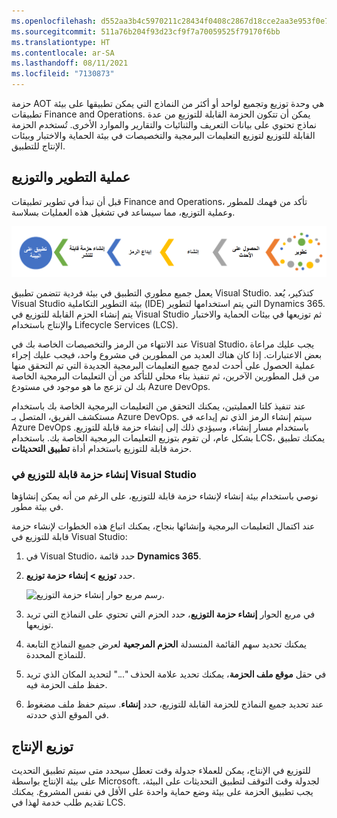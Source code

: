 ```yaml
---
ms.openlocfilehash: d552aa3b4c5970211c28434f0408c2867d18cce2aa3e953f0e7897c3d7b80346
ms.sourcegitcommit: 511a76b204f93d23cf9f7a70059525f79170f6bb
ms.translationtype: HT
ms.contentlocale: ar-SA
ms.lasthandoff: 08/11/2021
ms.locfileid: "7130873"
---
```

حزمة AOT هي وحدة توزيع وتجميع لواحد أو أكثر من النماذج التي يمكن تطبيقها على بيئة تطبيقات Finance and Operations. يمكن أن تتكون الحزمة القابلة للتوزيع من عدة نماذج تحتوي على بيانات التعريف والثنائيات والتقارير والموارد الأخرى. تُستخدم الحزمة القابلة للتوزيع لتوزيع التعليمات البرمجية والتخصيصات في بيئة الحماية والاختبار وبيئات الإنتاج للتطبيق.
 
## <a name="development-and-deployment-process"></a>عملية التطوير والتوزيع 

قبل أن تبدأ في تطوير تطبيقات Finance and Operations، تأكد من فهمك للمطور وعملية التوزيع، مما سيساعد في تشغيل هذه العمليات بسلاسة. 

![رسم تخطيطي للمطور وعملية التوزيع.](../media/deploy-process.png)

يعمل جميع مطوري التطبيق في بيئة فردية تتضمن تطبيق Visual Studio. كتذكير، يُعد Visual Studio بيئة التطوير التكاملية (IDE) التي يتم استخدامها لتطوير Dynamics 365. يتم إنشاء الحزم القابلة للتوزيع في Visual Studio ثم توزيعها في بيئات الحماية والاختبار والإنتاج باستخدام Lifecycle Services ‏(LCS).

عند الانتهاء من الرمز والتخصيصات الخاصة بك في Visual Studio، يجب عليك مراعاة بعض الاعتبارات. إذا كان هناك العديد من المطورين في مشروع واحد، فيجب عليك إجراء عملية الحصول على أحدث لدمج جميع التعليمات البرمجية الجديدة التي تم التحقق منها من قبل المطورين الآخرين، ثم تنفيذ بناء محلي للتأكد من أن التعليمات البرمجية الخاصة بك لن تزعج ما هو موجود في مستودع Azure DevOps.

عند تنفيذ كلتا العمليتين، يمكنك التحقق من التعليمات البرمجية الخاصة بك باستخدام مستكشف الفريق، المتصل بـ Azure DevOps. سيتم إنشاء الرمز الذي تم إيداعه في Azure DevOps باستخدام مسار إنشاء، وسيؤدي ذلك إلى إنشاء حزمة قابلة للتوزيع. بشكل عام، لن تقوم بتوزيع التعليمات البرمجية الخاصة بك. باستخدام LCS، يمكنك تطبيق حزمة قابلة للتوزيع باستخدام أداة **تطبيق التحديثات**.

### <a name="create-a-deployable-package-in-visual-studio"></a>إنشاء حزمة قابلة للتوزيع في Visual Studio 

نوصي باستخدام بيئة إنشاء لإنشاء حزمة قابلة للتوزيع، على الرغم من أنه يمكن إنشاؤها في بيئة مطور.

عند اكتمال التعليمات البرمجية وإنشائها بنجاح، يمكنك اتباع هذه الخطوات لإنشاء حزمة قابلة للتوزيع في Visual Studio:

1.  في Visual Studio، حدد قائمة **Dynamics 365**.
2.  حدد **توزيع > إنشاء حزمة توزيع**. 

    ![رسم مربع حوار إنشاء حزمة التوزيع.
    ](../media/create-deployment-package.png)

4.  في مربع الحوار **إنشاء حزمة التوزيع**، حدد الحزم التي تحتوي على النماذج التي تريد توزيعها.
5.  يمكنك تحديد سهم القائمة المنسدلة **الحزم المرجعية** لعرض جميع النماذج التابعة للنماذج المحددة.
6.  في حقل **موقع ملف الحزمة**، يمكنك تحديد علامة الحذف "..." لتحديد المكان الذي تريد حفظ ملف الحزمة فيه.
7.  عند تحديد جميع النماذج للحزمة القابلة للتوزيع، حدد **إنشاء**. سيتم حفظ ملف مضغوط في الموقع الذي حددته.

## <a name="production-deployment"></a>توزيع الإنتاج

للتوزيع في الإنتاج، يمكن للعملاء جدولة وقت تعطل سيحدد متى سيتم تطبيق التحديث على بيئة الإنتاج بواسطة Microsoft. لجدولة وقت التوقف لتطبيق التحديثات على البيئة، يجب تطبيق الحزمة على بيئة وضع حماية واحدة على الأقل في نفس المشروع. يمكنك تقديم طلب خدمة لهذا في LCS.
